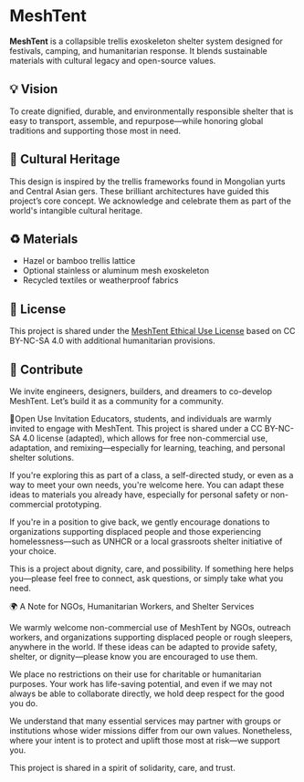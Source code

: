 # MeshTent

**MeshTent** is a collapsible trellis exoskeleton shelter system designed for festivals, camping, and humanitarian response. It blends sustainable materials with cultural legacy and open-source values.

## 💡 Vision
To create dignified, durable, and environmentally responsible shelter that is easy to transport, assemble, and repurpose—while honoring global traditions and supporting those most in need.

## 🧵 Cultural Heritage
This design is inspired by the trellis frameworks found in Mongolian yurts and Central Asian gers. These brilliant architectures have guided this project’s core concept. We acknowledge and celebrate them as part of the world's intangible cultural heritage.

## ♻️ Materials
- Hazel or bamboo trellis lattice
- Optional stainless or aluminum mesh exoskeleton
- Recycled textiles or weatherproof fabrics

## 📜 License
This project is shared under the [MeshTent Ethical Use License](LICENSE.md) based on CC BY-NC-SA 4.0 with additional humanitarian provisions.

## 🤝 Contribute
We invite engineers, designers, builders, and dreamers to co-develop MeshTent. Let’s build it as a community for a community.

🌱Open Use Invitation
Educators, students, and individuals are warmly invited to engage with MeshTent. This project is shared under a CC BY-NC-SA 4.0 license (adapted), which allows for free non-commercial use, adaptation, and remixing—especially for learning, teaching, and personal shelter solutions.

If you're exploring this as part of a class, a self-directed study, or even as a way to meet your own needs, you're welcome here. You can adapt these ideas to materials you already have, especially for personal safety or non-commercial prototyping.

If you're in a position to give back, we gently encourage donations to organizations supporting displaced people and those experiencing homelessness—such as UNHCR or a local grassroots shelter initiative of your choice.

This is a project about dignity, care, and possibility. If something here helps you—please feel free to connect, ask questions, or simply take what you need.

🌍 A Note for NGOs, Humanitarian Workers, and Shelter Services

We warmly welcome non-commercial use of MeshTent by NGOs, outreach workers, and organizations supporting displaced people or rough sleepers, anywhere in the world. If these ideas can be adapted to provide safety, shelter, or dignity—please know you are encouraged to use them.

We place no restrictions on their use for charitable or humanitarian purposes. Your work has life-saving potential, and even if we may not always be able to collaborate directly, we hold deep respect for the good you do.

We understand that many essential services may partner with groups or institutions whose wider missions differ from our own values. Nonetheless, where your intent is to protect and uplift those most at risk—we support you.

This project is shared in a spirit of solidarity, care, and trust.
